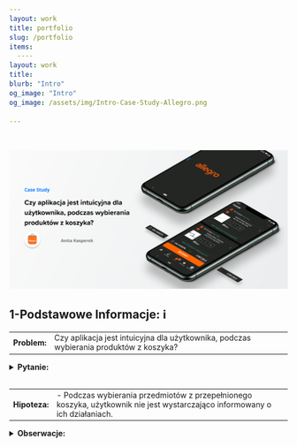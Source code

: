 ```yaml
---
layout: work
title: portfolio
slug: /portfolio
items:
  ----
layout: work
title: 
blurb: "Intro"
og_image: "Intro"
og_image: /assets/img/Intro-Case-Study-Allegro.png
      
---   
```

<br>

[![image-text markdown="1"](https://raw.githubusercontent.com/AnitakasperekUX/AnitakasperekUX.github.io/main/assets/img/tytul.png)](https://raw.githubusercontent.com/AnitakasperekUX/AnitakasperekUX.github.io/main/assets/img/tytul.png)
<br>





## 1-Podstawowe Informacje:    ℹ️ 

|              |                                                              |
| :----------: | ------------------------------------------------------------ |
| **Problem:** | Czy aplikacja jest intuicyjna dla użytkownika, podczas wybierania produktów z koszyka? |


<details><summary><b>Pytanie:</b></summary><br>- Jak można rozwiązać problem braku dostarczenia niewystarczających informacji zwrotnych aplikacji i zapobiec generowania błędów ?</details>
<br>




|               |                                                              |
| :-----------: | ------------------------------------------------------------ |
| **Hipoteza:** | - Podczas wybierania przedmiotów z przepełnionego koszyka, użytkownik nie jest wystarczająco informowany o ich działaniach. |

<details><summary><b>Obserwacje:</b></summary><br>- Stały użytkownik allegro, ma trudności z odznaczeniem produktów z koszyka, i kłopot z widocznością zaznaczonych produktów - nie wie, czy zaznaczył dobrze.<br><br></details>











